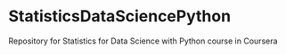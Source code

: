 # StatisticsDataSciencePython
Repository for Statistics for Data Science with Python course in Coursera
